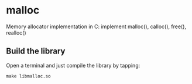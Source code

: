 # malloc
Memory allocator implementation in C: implement malloc(), calloc(), free(), realloc()


<h2>Build the library</h2>
Open a terminal and just compile the library by tapping: 

```
make libmalloc.so
```
